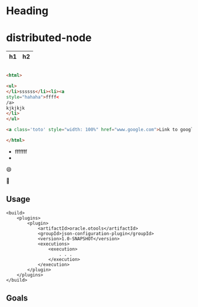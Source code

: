 Heading
=======
 
distributed-node
================

h1 | h2
----|---

``` html

<html>

<ul>
</li>ssssss</li><li><a
style="hahaha">ffff<
/a>
kjkjkjk
</li>
</ul>

<a class='toto' style="width: 100%" href="www.google.com">Link to google</a>

</html>
```

<html>
<ul>
<li>fffffff<li>
</ul>
</html>

:smile:

:pizza:

## Usage

```
<build>
    <plugins>
        <plugin>
            <artifactId>oracle.otools</artifactId>
            <groupId>json-configuration-plugin</groupId>
            <version>1.0-SNAPSHOT</version>
            <executions>
                <execution>
                    . . .
                </execution>
            </execution>
        </plugin>
    </plugins>
</build>
```

## Goals
